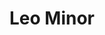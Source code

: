 ---
cc-type: constellation
title: "Leo Minor"
hashtag: leo-minor
borders:
  - Cancer
  - Leo
  - Lynx
  - Ursa Major
subdivision-of:
  - northern celestial hemisphere
tags:
  - Lion
  - Constellation
---